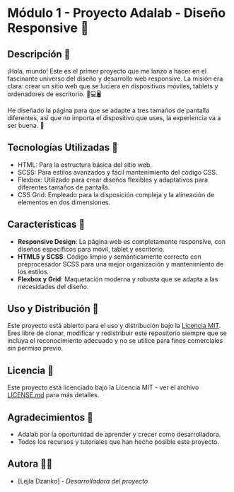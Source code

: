 # Módulo 1 - Proyecto Adalab - Diseño Responsive 🚀

## Descripción 📝

¡Hola, mundo! Este es el primer proyecto que me lanzo a hacer en el fascinante universo del diseño y desarrollo web responsive. La misión era clara: crear un sitio web que se luciera en dispositivos móviles, tablets y ordenadores de escritorio. 📱💻🖥

He diseñado la página para que se adapte a tres tamaños de pantalla diferentes, así que no importa el dispositivo que uses, la experiencia va a ser buena. 🌟

## Tecnologías Utilizadas 🔧

- HTML: Para la estructura básica del sitio web.
- SCSS: Para estilos avanzados y fácil mantenimiento del código CSS.
- Flexbox: Utilizado para crear diseños flexibles y adaptativos para diferentes tamaños de pantalla.
- CSS Grid: Empleado para la disposición compleja y la alineación de elementos en dos dimensiones.

## Características 🌈

- **Responsive Design**: La página web es completamente responsive, con diseños específicos para móvil, tablet y escritorio.
- **HTML5 y SCSS**: Código limpio y semánticamente correcto con preprocesador SCSS para una mejor organización y mantenimiento de los estilos.
- **Flexbox y Grid**: Maquetación moderna y robusta que se adapta a las necesidades del diseño.

## Uso y Distribución 🔄

Este proyecto está abierto para el uso y distribución bajo la [Licencia MIT](LICENSE). Eres libre de clonar, modificar y redistribuir este repositorio siempre que se incluya el reconocimiento adecuado y no se utilice para fines comerciales sin permiso previo.

## Licencia 📃

Este proyecto está licenciado bajo la Licencia MIT - ver el archivo [LICENSE.md](LICENSE.md) para más detalles.

## Agradecimientos 💌

- Adalab por la oportunidad de aprender y crecer como desarrolladora. 
- Todos los recursos y tutoriales que han hecho posible este proyecto.

## Autora 👩‍💻

- [Lejla Dzanko] - *Desarrolladora del proyecto*
